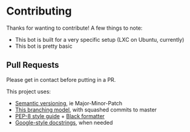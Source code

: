 
# Contributing
Thanks for wanting to contribute! A few things to note:
- This bot is built for a very specific setup (LXC on Ubuntu, currently)
- This bot is pretty basic

## Pull Requests
Please get in contact before putting in a PR.

This project uses:
- [Semantic versioning](https://semver.org), ie Major-Minor-Patch
- [This branching model](https://dev.to/heratpatel/git-flow-a-successful-git-branching-model-1j6f), with squashed commits to master
- [PEP-8 style guide](https://www.python.org/dev/peps/pep-0008/) + [Black formatter](https://github.com/psf/black)
- [Google-style docstrings](https://sphinxcontrib-napoleon.readthedocs.io/en/latest/example_google.html), when needed

